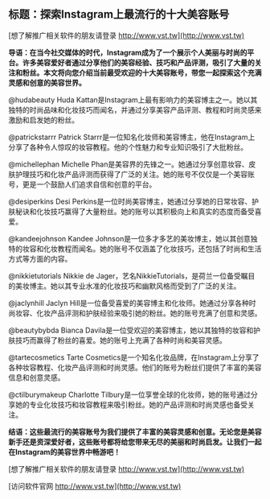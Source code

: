 ## **标题：探索Instagram上最流行的十大美容账号**

[想了解推广相关软件的朋友请登录 http://www.vst.tw](http://www.vst.tw)

**导语：在当今社交媒体的时代，Instagram成为了一个展示个人美丽与时尚的平台。许多美容爱好者通过分享他们的美容经验、技巧和产品评测，吸引了大量的关注和粉丝。本文将向您介绍当前最受欢迎的十大美容账号，带您一起探索这个充满灵感和创意的美容世界。**

@hudabeauty
Huda Kattan是Instagram上最有影响力的美容博主之一。她以其独特的时尚品味和化妆技巧而闻名，并通过分享美容产品评测、教程和时尚灵感来激励和启发她的粉丝。

@patrickstarrr
Patrick Starrr是一位知名化妆师和美容博主，他在Instagram上分享了各种令人惊叹的妆容教程。他的个性魅力和专业知识吸引了大批粉丝。

@michellephan
Michelle Phan是美容界的先锋之一。她通过分享创意妆容、皮肤护理技巧和化妆产品评测而获得了广泛的关注。她的账号不仅仅是一个美容账号，更是一个鼓励人们追求自信和创意的平台。

@desiperkins
Desi Perkins是一位时尚美容博主，她通过分享她的日常妆容、护肤秘诀和化妆技巧赢得了大量粉丝。她的账号以其积极向上和真实的态度而备受喜爱。

@kandeejohnson
Kandee Johnson是一位多才多艺的美妆博主，她以其创意独特的妆容和化妆教程而闻名。她的账号不仅涵盖了化妆技巧，还包括了时尚和生活方式等方面的内容。

@nikkietutorials
Nikkie de Jager，艺名NikkieTutorials，是荷兰一位备受瞩目的美妆博主。她以其专业水准的化妆技巧和幽默风格而受到了广泛的关注。

@jaclynhill
Jaclyn Hill是一位备受喜爱的美容博主和化妆师。她通过分享各种时尚妆容、化妆产品评测和护肤经验来吸引她的粉丝。她的账号充满了创意和灵感。

@beautybybda
Bianca Davila是一位受欢迎的美容博主，她以其独特的妆容和护肤技巧而赢得了粉丝的喜爱。她的账号上充满了各种时尚和美容灵感。

@tartecosmetics
Tarte Cosmetics是一个知名化妆品牌，在Instagram上分享了各种妆容教程、化妆产品评测和时尚灵感。他们的账号为粉丝们提供了丰富的美容信息和创意灵感。

@ctilburymakeup
Charlotte Tilbury是一位享誉全球的化妆师，她的账号通过分享她的专业化妆技巧和妆容教程来吸引粉丝。她的产品评测和时尚灵感也备受关注。

**结语：这些最流行的美容账号为我们提供了丰富的美容灵感和创意。无论您是美容新手还是资深爱好者，这些账号都将给您带来无尽的美丽和时尚启发。让我们一起在Instagram的美容世界中畅游吧！**

[想了解推广相关软件的朋友请登录 http://www.vst.tw](http://www.vst.tw)


[访问软件官网 http://www.vst.tw](http://www.vst.tw)
